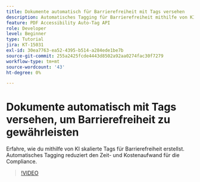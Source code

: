 ```yaml
---
title: Dokumente automatisch für Barrierefreiheit mit Tags versehen
description: Automatisches Tagging für Barrierefreiheit mithilfe von KI.
feature: PDF Accessibility Auto-Tag API
role: Developer
level: Beginner
type: Tutorial
jira: KT-15031
exl-id: 30ea7763-ea52-4395-b514-a284ede1be7b
source-git-commit: 255a2425fcde4443d8502a92aa0274fac30f7279
workflow-type: tm+mt
source-wordcount: '43'
ht-degree: 0%

---
```


# Dokumente automatisch mit Tags versehen, um Barrierefreiheit zu gewährleisten

Erfahre, wie du mithilfe von KI skalierte Tags für Barrierefreiheit erstellst. Automatisches Tagging reduziert den Zeit- und Kostenaufwand für die Compliance.

>[!VIDEO](https://video.tv.adobe.com/v/3446268?hidetitle=true&captions=ger)
